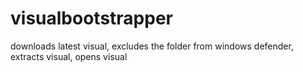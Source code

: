 # visualbootstrapper
downloads latest visual, excludes the folder from windows defender, extracts visual, opens visual
